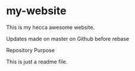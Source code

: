 # my-website

This is my hecca awesome website.

Updates made on master on Github before rebase


  Repository Purpose


This is just a readme file.

